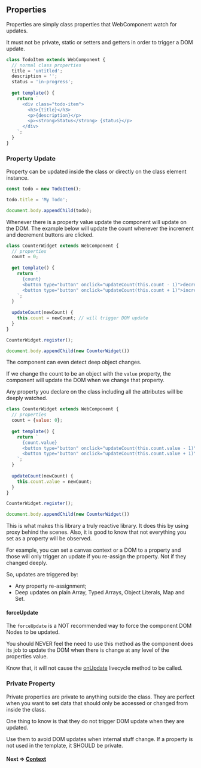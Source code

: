 ## Properties
Properties are simply class properties that WebComponent watch for updates.

It must not be private, static or setters and getters in order to trigger a DOM update.

```js
class TodoItem extends WebComponent {
  // normal class properties
  title = 'untitled';
  description = '';
  status = 'in-progress';
  
  get template() {
    return `
      <div class="todo-item">
        <h3>{title}</h3>
        <p>{description}</p>
        <p><strong>Status</strong> {status}</p>
      </div>
    `;
  }
}
```

### Property Update 
Property can be updated inside the class or directly on the class element instance.

```js
const todo = new TodoItem();

todo.title = 'My Todo';

document.body.appendChild(todo);
```

Whenever there is a property value update the component will update on the DOM.
The example below will update the count whenever the increment and decrement buttons are clicked.

```js
class CounterWidget extends WebComponent {
  // properties
  count = 0;
  
  get template() {
    return `
      {count}
      <button type="button" onclick="updateCount(this.count - 1)">decrement</button>
      <button type="button" onclick="updateCount(this.count + 1)">increment</button>
    `;
  }
  
  updateCount(newCount) {
    this.count = newCount; // will trigger DOM update
  }
}

CounterWidget.register();

document.body.appendChild(new CounterWidget())
```

The component can even detect deep object changes.

If we change the count to be an object with the `value` property, the component will update the DOM when we change
that property.

Any property you declare on the class including all the attributes will be deeply watched.

```js
class CounterWidget extends WebComponent {
  // properties
  count = {value: 0};
  
  get template() {
    return `
      {count.value}
      <button type="button" onclick="updateCount(this.count.value - 1)">decrement</button>
      <button type="button" onclick="updateCount(this.count.value + 1)">increment</button>
    `;
  }
  
  updateCount(newCount) {
    this.count.value = newCount;
  }
}

CounterWidget.register();

document.body.appendChild(new CounterWidget())
```

This is what makes this library a truly reactive library. It does this by using proxy behind the scenes. Also, it is good
to know that not everything you set as a property will be observed.

For example, you can set a canvas context or a DOM to a property and those will only trigger an update if you re-assign
the property. Not if they changed deeply.

So, updates are triggered by:
- Any property re-assignment;
- Deep updates on plain Array, Typed Arrays, Object Literals, Map and Set.

#### forceUpdate
The `forceUpdate` is a NOT recommended way to force the component DOM Nodes to be updated. 

You should NEVER feel the need to use this method as the component does its job to update the DOM when there is 
change at any level of the properties value.

Know that, it will not cause the [onUpdate](https://github.com/beforesemicolon/cwco/blob/master/docs/livecycles.md#onupdate) livecycle method to be called.

### Private Property
Private properties are private to anything outside the class. They are perfect when you want to set data
that should only be accessed or changed from inside the class.

One thing to know is that they do not trigger DOM update when they are updated. 

Use them to avoid DOM updates when internal stuff change. If a property is not used in the template, it SHOULD be private.

#### Next => [Context](https://github.com/beforesemicolon/cwco/blob/master/docs/context.md)
